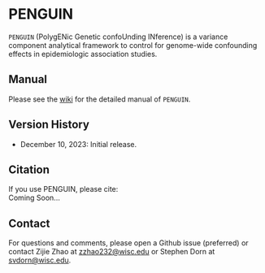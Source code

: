 # PENGUIN
`PENGUIN` (PolygENic Genetic confoUnding INference) is a variance component analytical framework to control for genome-wide confounding effects in epidemiologic association studies.

## Manual
Please see the [wiki](https://github.com/qlu-lab/GSUB/wiki) for the detailed manual of `PENGUIN`.

## Version History
* December 10, 2023: Initial release.

## Citation
If you use PENGUIN, please cite:   
Coming Soon...

## Contact
For questions and comments, please open a Github issue (preferred) or contact Zijie Zhao at [zzhao232@wisc.edu](mailto:zzhao232@wisc.edu) or Stephen Dorn at [svdorn@wisc.edu](mailto:svdorn@wisc.edu).
